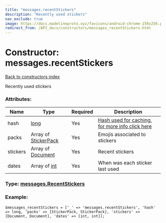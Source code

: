 ```yaml
---
title: "messages.recentStickers"
description: "Recently used stickers"
nav_exclude: true
image: https://docs.madelineproto.xyz/favicons/android-chrome-256x256.png
redirect_from: /API_docs/constructors/messages_recentStickers.html
---
```

# Constructor: messages.recentStickers  
[Back to constructors index](/API_docs/constructors/index.html)



Recently used stickers

### Attributes:

| Name     |    Type       | Required | Description |
|----------|---------------|----------|-------------|
|hash|[long](/API_docs/types/long.html) | Yes|[Hash used for caching, for more info click here](https://core.telegram.org/api/offsets#hash-generation)|
|packs|Array of [StickerPack](/API_docs/types/StickerPack.html) | Yes|Emojis associated to stickers|
|stickers|Array of [Document](/API_docs/types/Document.html) | Yes|Recent stickers|
|dates|Array of [int](/API_docs/types/int.html) | Yes|When was each sticker last used|



### Type: [messages.RecentStickers](/API_docs/types/messages.RecentStickers.html)


### Example:

```
$messages_recentStickers = ['_' => 'messages.recentStickers', 'hash' => long, 'packs' => [StickerPack, StickerPack], 'stickers' => [Document, Document], 'dates' => [int, int]];
```  
